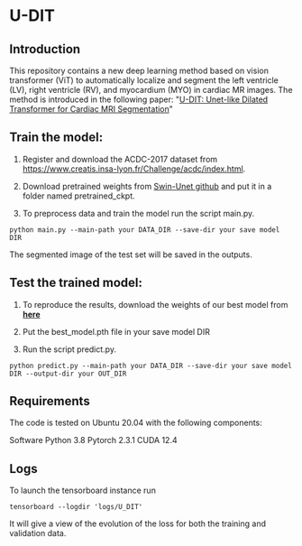 # U-DIT
## **Introduction**
This repository contains a new deep learning method based on vision transformer (ViT) to automatically localize and segment the left ventricle (LV), right ventricle (RV), and myocardium (MYO) in cardiac MR images. The method is introduced in the following paper:
"[U-DIT: Unet-like Dilated Transformer for Cardiac MRI Segmentation](https://papers.ssrn.com/sol3/papers.cfm?abstract_id=4866882)"
## **Train the model:**
1. Register and download the ACDC-2017 dataset from https://www.creatis.insa-lyon.fr/Challenge/acdc/index.html.

2. Download pretrained weights from [Swin-Unet github](https://github.com/HuCaoFighting/Swin-Unet) and put it in a folder named pretrained_ckpt.

3. To preprocess data and train the model run the script main.py.
```
python main.py --main-path your DATA_DIR --save-dir your save model DIR
```
The segmented image of the test set will be saved in the outputs.
## **Test the trained model:**
1. To reproduce the results, download the weights of our best model from **[here](https://drive.google.com/file/d/1LQf1-KqqtWimitwjScu0zfMHCMMpCMQO/view?usp=sharing)**
 
2. Put the best_model.pth file in your save model DIR

2. Run the script predict.py.
```
python predict.py --main-path your DATA_DIR --save-dir your save model DIR --output-dir your OUT_DIR
```
## **Requirements**
The code is tested on Ubuntu 20.04 with the following components:

Software
Python 3.8
Pytorch 2.3.1
CUDA 12.4

## Logs
To launch the tensorboard instance run
```
tensorboard --logdir 'logs/U_DIT'
```
It will give a view of the evolution of the loss for both the training and validation data.


